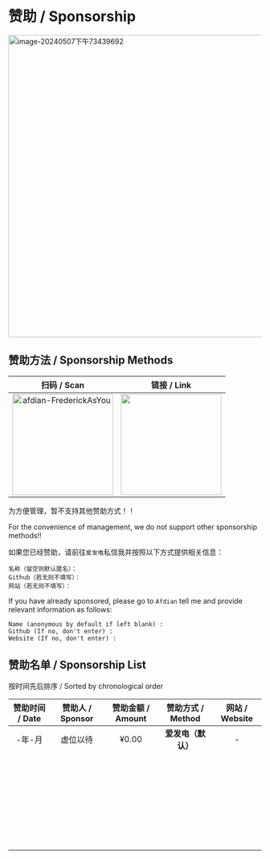 # 赞助 / Sponsorship

<img align="center" src="https://cdn.jsdelivr.net/gh/FrederickAsYou/upyun-rhimgcdn@img/upload/202405071934732.png" alt="image-20240507下午73439692" width="600px"/>


## 赞助方法 / Sponsorship Methods

|                         扫码 / Scan                          |                         链接 / Link                          |
| :----------------------------------------------------------: | :----------------------------------------------------------: |
| <img src="https://cdn.jsdelivr.net/gh/FrederickAsYou/upyun-rhimgcdn@img/upload/202405071641332.jpeg" alt="afdian-FrederickAsYou" width="200px" /> | <a href="https://afdian.net/a/se7entin"> <img src="https://pic1.afdiancdn.com/static/img/welcome/button-sponsorme.png" width="200px" alt=""></a > |

为方便管理，暂不支持其他赞助方式！！

For the convenience of management, we do not support other sponsorship methods!!

如果您已经赞助，请前往`爱发电`私信我并按照以下方式提供相关信息：

```Chat
名称（留空则默认匿名）：
Github（若无则不填写）：
网站（若无则不填写）：
```

If you have already sponsored, please go to `Afdian` tell me and provide relevant information as follows:

```Chat
Name (anonymous by default if left blank) :
Github (If no, don't enter) :
Website (If no, don't enter) :
```

## 赞助名单 / Sponsorship List

按时间先后排序 / Sorted by chronological order

| 赞助时间 / Date | 赞助人 / Sponsor | 赞助金额 / Amount | 赞助方式 / Method  | 网站 / Website |
| :-------------: | :--------------: | :---------------: | :----------------: | :------------: |
|     -年-月      |     虚位以待     |       ¥0.00       | **爱发电（默认）** |       -        |
|                 |                  |                   |                    |                |
|                 |                  |                   |                    |                |
|                 |                  |                   |                    |                |
|                 |                  |                   |                    |                |
|                 |                  |                   |                    |                |
|                 |                  |                   |                    |                |
|                 |                  |                   |                    |                |
|                 |                  |                   |                    |                |
|                 |                  |                   |                    |                |
|                 |                  |                   |                    |                |
|                 |                  |                   |                    |                |
|                 |                  |                   |                    |                |
|                 |                  |                   |                    |                |
|                 |                  |                   |                    |                |
|                 |                  |                   |                    |                |
|                 |                  |                   |                    |                |
|                 |                  |                   |                    |                |
|                 |                  |                   |                    |                |
|                 |                  |                   |                    |                |
|                 |                  |                   |                    |                |
|                 |                  |                   |                    |                |
|                 |                  |                   |                    |                |
|                 |                  |                   |                    |                |
|                 |                  |                   |                    |                |
|                 |                  |                   |                    |                |
|                 |                  |                   |                    |                |
|                 |                  |                   |                    |                |
|                 |                  |                   |                    |                |
|                 |                  |                   |                    |                |
|                 |                  |                   |                    |                |
|                 |                  |                   |                    |                |
|                 |                  |                   |                    |                |
